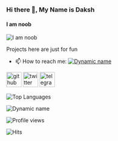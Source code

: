 ### Hi there 👋, My Name is Daksh
#### I am noob
![I am noob](https://i.gifer.com/5eKX.gif)

Projects here are just for fun

- 📫 How to reach me: [![Dynamic name](https://img.shields.io/badge/DakshV-30302f?style=flat&logo=telegram)](https://t.me/Daksh_bot)


[<img src='https://cdn.jsdelivr.net/npm/simple-icons@3.0.1/icons/github.svg' alt='github' height='40'>](https://github.com/DakshVV)  [<img src='https://cdn.jsdelivr.net/npm/simple-icons@3.0.1/icons/twitter.svg' alt='twitter' height='40'>](https://twitter.com/Dakah_V_V)  [<img src='https://cdn.jsdelivr.net/npm/simple-icons@3.0.1/icons/telegram.svg' alt='telegram' height='40'>](https://t.me/Daksh_bot)  
 
![Top Languages](https://github-readme-stats.vercel.app/api/top-langs/?username=DakshVV&layout=compact&theme=radical)


![Dynamic name](https://github-readme-stats.vercel.app/api?username=DakshVV&show_icons=true&theme=radical)


![Profile views](https://gpvc.arturio.dev/DakshVV)  


![Hits](https://hits.seeyoufarm.com/api/count/incr/badge.svg?url=https://github.com/aryanvikash/)

